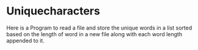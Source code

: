 # Uniquecharacters
Here is a Program to read a file and store the unique words in a list sorted based on the length of word in a new file along with each word length appended to it.

